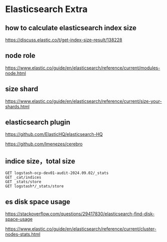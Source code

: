 # Elasticsearch Extra

## how to calculate elasticsearch index size
https://discuss.elastic.co/t/get-index-size-result/138228

## node role
https://www.elastic.co/guide/en/elasticsearch/reference/current/modules-node.html

## size shard
https://www.elastic.co/guide/en/elasticsearch/reference/current/size-your-shards.html

## elasticsearch plugin
https://github.com/ElasticHQ/elasticsearch-HQ

https://github.com/lmenezes/cerebro

## indice size，total size
```
GET logstash-ocp-dev01-audit-2024.09.02/_stats
GET _cat/indices
GET _stats/store
GET logstash*/_stats/store
```

## es disk space usage
https://stackoverflow.com/questions/29417830/elasticsearch-find-disk-space-usage

https://www.elastic.co/guide/en/elasticsearch/reference/current/cluster-nodes-stats.html
